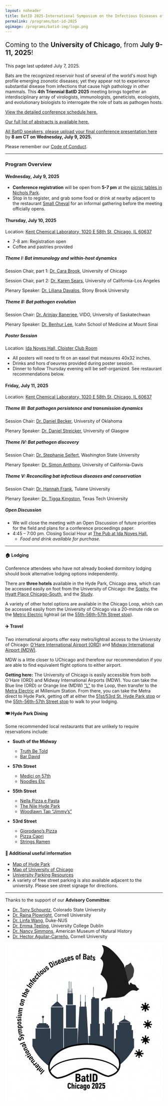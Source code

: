 ```yaml
---
layout: noheader
title: BatID 2025-International Symposium on the Infectious Diseases of Bats
permalink: /programs/bat-id-2025
ogimage: /programs/batid-img/logo.png
---
```

<!--
#### Coming to the **University of Chicago, July 9-11, 2025**!
-->
<div class="bs-callout bs-callout-info">
<p style="font-size: 1.5em;">Coming to the <strong>University of Chicago</strong>, from <strong>July 9-11, 2025</strong>!</p>
<p>This page last updated July 7, 2025.</p>
</div>

Bats are the recognized reservoir host of several of the world's most high profile emerging zoonotic diseases; yet they appear not to experience substantial disease from infections that cause high pathology in other mammals. This **4th Triennial BatID 2025** meeting brings together an interdisciplinary array of virologists, immunologists, geneticists, ecologists, and evolutionary biologists to interrogate the role of bats as pathogen hosts.

<p><a href="/programs/bat-id-2025/schedule">View the detailed conference schedule here.</a></p>

<p><a href="https://github.com/brooklabteam/www/blob/main/programs/BatID-2025-Final-Abstracts.pdf">Our full list of abstracts is available here.</a></p>

<p><a href="https://airtable.com/appdHarZm5kC7Fkqf/pag9EQgXT6221ORU3/form">All BatID speakers, please upload your final conference presentation here</a> by <strong> 8 am CT on Wednesday, July 9, 2025.</strong> </p>

<p>Please remember our <a href="/programs/bat-id-2025/conduct">Code of Conduct</a>.</p>

---

### Program Overview

#### Wednesday, July 9, 2025

- **Conference registration** will be open from **5-7 pm** at the [picnic tables in Nichols Park](https://www.google.com/maps/place/1307+E+53rd+St,+Chicago,+IL+60615/@41.799341,-87.5972069,17z/data=!3m1!4b1!4m6!3m5!1s0x880e296bee15aceb:0x51a737579e5622b3!8m2!3d41.799337!4d-87.594632!16s%2Fg%2F11rg62wy11?entry=tts&g_ep=EgoyMDI1MDYxNy4wIPu8ASoASAFQAw%3D%3D&skid=7168e7bd-e286-4ec5-bbaf-c860106ffab6).
- Stop in to register, and grab some food or drink at nearby adjacent to the restaurant [Small Cheval](https://smallcheval.com/locations/hyde-park) for an informal gathering before the meeting officially opens.

#### Thursday, July 10, 2025

Location: [Kent Chemical Laboratory, 1020 E 58th St, Chicago, IL 60637](https://www.google.com/maps/place/1020+E+58th+St,+Chicago,+IL+60637)

- 7-8 am: Registration open 
- Coffee and pastries provided 

##### Theme I: Bat immunology and within-host dynamics

Session Chair, part 1: [Dr. Cara Brook](https://brooklab.org), University of Chicago

Session Chair, part 2: [Dr. Karen Sears](https://www.searslab.eeb.ucla.edu), University of California-Los Angeles 

Plenary Speaker: [Dr. Liliana Davalos](https://lmdavalos.github.io), Stony Brook University

##### Theme II: Bat pathogen evolution

Session Chair:  [Dr. Arinjay Banerjee](https://banerjeelab.ca), VIDO, University of Saskatechwan

Plenary Speaker: [Dr. Benhur Lee](https://leelabvirus.host/about), Icahn School of Medicine at Mount Sinai

##### Poster Session

Location: [Ida Noyes Hall, Cloister Club Room](https://maps.app.goo.gl/mG31rWwLbS1QTfwZ7)

- All posters will need to fit on an easel that measures 40x32 inches.
- Drinks and hors d'oeuvres provided during poster session. 
- Dinner to follow Thursday evening will be self-organized. See restaurant recommendations below. 

#### Friday, July 11, 2025

Location: [Kent Chemical Laboratory, 1020 E 58th St, Chicago, IL 60637](https://www.google.com/maps/place/1020+E+58th+St,+Chicago,+IL+60637)

##### Theme III: Bat pathogen persistence and transmission dynamics

Session Chair: [Dr. Daniel Becker](https://beckerlab.weebly.com), University of Oklahoma

Plenary Speaker: [Dr. Daniel Streicker](https://streickerlab.com), University of Glasgow 

##### Theme IV: Bat pathogen discovery

Session Chair: [Dr. Stephanie Seifert](https://labs.wsu.edu/mezap/), Washington State University 

Plenary Speaker: [Dr. Simon Anthony](https://anthonylab.vetmed.ucdavis.edu), University of California-Davis 

##### Theme V: Reconciling bat infectious diseases and conservation

Session Chair: [Dr. Hannah Frank](https://www.hkfrank.com), Tulane University 

Plenary Speaker: [Dr. Tigga Kingston](https://kingstonlab.org/people/tigga-kingston/), Texas Tech University

##### Open Discussion

- We will close the meeting with an Open Discussion of future priorities for the field and plans for a conference proceedings paper. 
- 4:45 – 7:00 pm. Closing Social Hour at [The Pub at Ida Noyes Hall.](https://uofcpub.com)
  - *Food and drink available for purchase.*

---

#### 🏠 Lodging

Conference attendees who have not already booked dormitory lodging should book alternative lodging options independently.

There are **three hotels** available in the Hyde Park, Chicago area, which can be accessed easily on foot from the University of Chicago: the [Sophy](https://sophyhotel.com/), the [Hyatt Place Chicago-South](https://www.hyatt.com/hyatt-place/en-US/chizu-hyatt-place-chicago-south-university-medical-center), and the [Study](https://www.thestudyatuniversityofchicago.com).

A variety of other hotel options are available in the Chicago Loop, which can be accessed easily from the University of Chicago via a 20-minute ride on the [Metric Electric](https://ridertools.metrarail.com) lightrail (at the [55th-56th-57th Street stop](https://metra.com/train-lines/stations/55th-56th-57th-street)).

#### ✈️ Travel

Two international airports offer easy metro/lightrail access to the University of Chicago: [O'Hare International Airport (ORD)](https://www.flychicago.com/ohare/home/pages/default.aspx) and [Midway International Airport (MDW)](https://www.flychicago.com/midway/home/pages/default.aspx).

MDW is a little closer to UChicago and therefore our recommendation if you are able to find equivalent flight options to either airport.

**Getting here:** The University of Chicago is easily accessible from both O'Hare (ORD) and Midway International Airports (MDW). You can take the Blue line (ORD) or Orange line (MDW) ["L"](https://www.transitchicago.com/assets/1/6/ctamap_Lsystem.png) to the Loop, then transfer to the [ Metra Electric](https://metra.com/train-lines/me) at Millenium Station. From there, you can take the Metra direct to Hyde Park, getting off at either the [51st/53rd St. Hyde Park stop](https://metra.com/train-lines/stations/51st53rd-st-hyde-park) or the [55th-56th-57th Street stop](https://metra.com/train-lines/stations/55th-56th-57th-street) to walk to your lodging.

#### 🍽 Hyde Park Dining
Some recommended local restaurants that are unlikely to require reservations include:

- **South of the Midway**
  - [Truth Be Told](https://www.truthbetoldtavern.com) 
  - [Bar David](https://bardavid.uchicago.edu) 

- **57th Street**
  - [Medici on 57th](https://www.truthbetoldtavern.com) 
  - [Noodles Etc](https://bardavid.uchicago.edu) 

- **55th Street**
  - [Nella Pizza e Pasta](https://nellachicago.com) 
  - [The Nile Hyde Park](https://www.nilehydepark.com) 
  - [Woodlawn Tap “Jimmy’s”](https://chibarproject.com/reviews/woodlawntap/) 

- **53rd Street**
  - [Giorodano’s Pizza](https://giordanos.com/locations/hyde-park/) 
  - [Pizza Capri](https://www.pizzacapri.com/hyde-park/) 
  - [Strings Ramen](https://www.stringsramen.com) 

#### 📝 Additional useful information
 
- [Map of Hyde Park](https://www.google.com/maps/place/Hyde+Park,+Chicago,+IL/data=!4m2!3m1!1s0x880e2912ce6f7027:0xc0cfb5545d4a37b2?sa=X&ved=1t:242&ictx=111) 
- [ Map of University of Chicago ](https://bpb-us-w2.wpmucdn.com/voices.uchicago.edu/dist/7/4088/files/2025/01/UC_11x17-Print-Directory-Map_2024.pdf) 
- [ University Parking Resources](https://safety-security.uchicago.edu/transportation/driving-parking/visitor-parking) 
- A variety of free street parking is also available adjacent to the university. Please see street signage for directions.

---

Thanks to the support of our **Advisory Committee**:

- [Dr. Tony Schountz](https://labs.vetmedbiosci.colostate.edu/schountz/), Colorado State University
- [Dr. Raina Plowright](https://plowrightlab.org), Cornell University
- [Dr. Linfa Wang](https://frick.eeb.ucsc.edu), Duke-NUS
- [Dr. Emma Teeling](https://people.ucd.ie/emma.teeling), University College Dublin
- [Dr. Nancy Simmons](https://www.amnh.org/research/staff-directory/nancy-b-simmons), American Museum of Natural History
- [Dr. Hector Aguilar-Carreño](https://sites.google.com/view/aguilarlab/home), Cornell University

<center>
  <div class="logo-circle">
    <img src="/programs/batid-img/logo.png" alt="BatID 2025 logo" />
  </div>
</center>

<!--

<p style="font-size: 1.5em;">**[Scholarship requests](https://airtable.com/appdHarZm5kC7Fkqf/pag1tw65yNV2QcS2a/form)** for registration fee waivers and travel support are due by February 28!</p> 


<div class="bs-callout bs-callout-info">
<p style="font-size: 1.5em;">**[Conference registration](https://ti.to/batid-2025/conference-registration)** is now open through April 15!</p> 
<p style="font-size: 1.5em;">**[Dormitory lodging](https://ti.to/batid-2025/dormitory-lodging)** is available to reserve through April 15!</p>

<p>This page last updated March 17, 2025.</p>
</div>



### Logistics

##### 📝 Abstracts


**February 1, 2025**: Abstract submissions open for talks and posters.
**March 15, 2025**: Abstract submissions close
**Abstract** submissions are now closed. 
**Abstract submissions ** are now closed, and applicants have been notified of their status. 
<em><a href="/programs/bat-id-2025/schedule">View the full symposium schedule here</a>.</em>

##### 💸 Scholarships
**Applications for registration fee waivers** and **travel scholarships** are now closed, and applicants have been notified of their status. 
<em>We are working with scholarship applicants to arrange conference attendence.</em> 

<!--

##### 💸 Scholarships
Registration fee waivers and travel scholarships will be made available! 
Preference will be given to early career researchers (students, postdocs, junior faculty) from underserved populations (low- and middle- income countries and/or underrepresented minority backgrounds), though all are welcome to apply. 

**February 1, 2025**: Scholarship applications open.
**February 28, 2025**: Scholarship applications close.
##### 🎟️ Registration
Registration for **BatID 2025** is now closed. 


**February 24, 2025**: Registration is open for BatID 2025! 

Register for a **conference ticket [here](https://ti.to/batid-2025/conference-registration) by April 15, 2025**.
<em>Registration fees are as follows:</em>


- Faculty/Industry/Government Scientists/Media: $300
- Postdocs: $200
- Students (graduate and undergraduate): $150



<div class="bs-callout bs-callout-info">
<p>Stay tuned for more updates in the days ahead!</p>
</div>

-->
